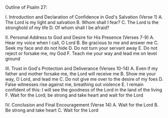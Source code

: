 Outline of Psalm 27:

I. Introduction and Declaration of Confidence in God's Salvation (Verse 1)
    A. The Lord is my light and salvation
    B. Whom shall I fear?
    C. The Lord is the stronghold of my life
    D. Of whom shall I be afraid?

II. Personal Address to God and Desire for His Presence (Verses 7-9)
    A. Hear my voice when I call, O Lord
    B. Be gracious to me and answer me
    C. Seek my face and do not hide
    D. Do not turn your servant away
    E. Do not reject or forsake me, my God
    F. Teach me your way and lead me on level ground

III. Trust in God's Protection and Deliverance (Verses 10-14)
    A. Even if my father and mother forsake me, the Lord will receive me
    B. Show me your way, O Lord, and lead me
    C. Do not give me over to the desire of my foes
    D. False witnesses rise against me, breathing out violence
    E. I remain confident of this: I will see the goodness of the Lord in the land of the living
    F. Wait for the Lord; be strong and take heart and wait for the Lord

IV. Conclusion and Final Encouragement (Verse 14)
    A. Wait for the Lord
    B. Be strong and take heart
    C. Wait for the Lord